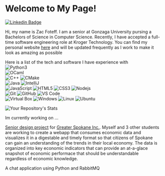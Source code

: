 # Welcome to My Page!

[![Linkedin Badge](https://img.shields.io/badge/-LinkedIn-blue?style=flat-square&logo=Linkedin&logoColor=white&link=https://www.linkedin.com/in/zachary-foteff/)](https://www.linkedin.com/in/zachary-foteff/)

Hi, my name is Zac Foteff. I am a senior at Gonzaga University pursing a Bachelors of Science in Computer Science. Recently, I have accepted a full-time software engineering role at Kroger Technology. You can find my personal website [here](http://zfoteff.herokuapp.com) and will be updated frequently as I work to make it look as amazing as possible

Here is a list of the tech and software I have experience with  
![Python3](https://img.shields.io/badge/Python-3776AB?style=flat&logo=python&logoColor=white)  
![OCaml](https://img.shields.io/badge/-OCaml-9e9685?style=flat&logo=ocaml&logoColor=de9b00)  
![C++](https://img.shields.io/badge/-C++-00599C?style=flat&logo=c)
![CMake](https://img.shields.io/badge/-CMake-grey?style=flat&logo=cmake&logoColor=ffcc00)  
![Java](https://img.shields.io/badge/-Java-E34A86?style=flat&logo=java&logoColor=white)
![IntelliJ](https://img.shields.io/badge/-IntelliJ%20IDEA-grey?style=flat&logo=jetbrains&logoColor=FF9E0F)  
![JavaScript](https://img.shields.io/badge/-JavaScript-black?style=flat&logo=javascript)
![HTML5](https://img.shields.io/badge/-HTML5-E34F26?style=flat&logo=html5&logoColor=white)
![CSS3](https://img.shields.io/badge/-CSS3-1572B6?style=flat&logo=css3)
![Nodejs](https://img.shields.io/badge/-Node.js-black?style=flat&logo=Node.js)  
![Git](https://img.shields.io/badge/-Git-black?style=flat&logo=git)
![GitHub](https://img.shields.io/badge/-GitHub-181717?style=flat&logo=github)
![VS Code](https://img.shields.io/badge/-VS%20Code-007ACC?style=flat&logo=visual-studio-code)  
![Virtual Box](https://img.shields.io/badge/-VirtualBox-aaaaad?style=flat-square&logo=virtualbox&logoColor=000cb5)
![Windows](https://img.shields.io/badge/-Windows-007bff?style=flat-square&logo=windows&logoColor=green)
![Linux](https://img.shields.io/badge/-Linux-black?style=flat-square&logo=linux&logoColor=ffcc00)
![Ubuntu](https://img.shields.io/badge/-Ubuntu-404040?style=flat-square&logo=ubuntu&logoColor=E95420)

![Your Repository's Stats](https://github-readme-stats.vercel.app/api/top-langs/?username=zfoteff&theme=blue-green)


Im currently working on ...  

[Senior design project](https://spokaneeconomicdashboard.herokuapp.com) for [Greater Spokane Inc.](https://greaterspokane.org). Myself and 3 other students are working to create a webapp that consumes economic data and visualizes it in a digestable and timely format so that citizens of Spokane can gain an understanding of the trends in their local economy. The data is organized into key economic indicators that can provide an at-a-glace snapshot of economic performace that should be understandable regardless of economic knowledge.

A chat application using Python and RabbitMQ
